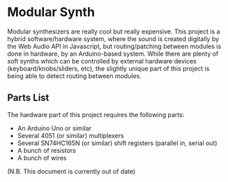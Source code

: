 # Modular Synth

Modular synthesizers are really cool but really expensive. This project is a hybrid software/hardware system, where the sound is created digitally by the Web Audio API in Javascript, but routing/patching between modules is done in hardware, by an Arduino-based system. While there are plenty of soft synths which can be controlled by external hardware devices (keyboard/knobs/sliders, etc), the slightly unique part of this project is being able to detect routing between modules.

## Parts List

The hardware part of this project requires the following parts:
* An Arduino Uno or similar
* Several 4051 (or similar) multiplexers
* Several SN74HC165N (or similar) shift registers (parallel in, serial out)
* A bunch of resistors
* A bunch of wires

(N.B. This document is currently out of date)
